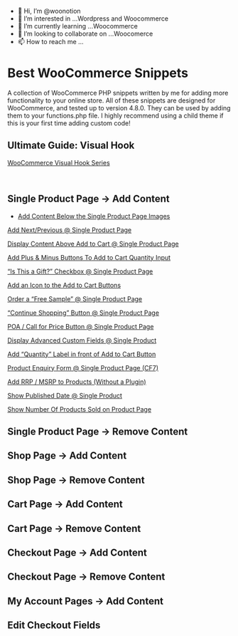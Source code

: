 - 👋 Hi, I’m @woonotion
- 👀 I’m interested in ...Wordpress and Woocommerce
- 🌱 I’m currently learning ...Woocommerce
- 💞️ I’m looking to collaborate on ...Woocomerce
- 📫 How to reach me ...

<!---
woonotion/woonotion is a ✨ special ✨ repository because its `README.md` (this file) appears on your GitHub profile.
You can click the Preview link to take a look at your changes.
--->
# Best WooCommerce Snippets
A collection of WooCommerce PHP snippets written by me for adding more functionality to your online store. All of these snippets are designed for WooCommerce, and tested up to version 4.8.0.
They can be used by adding them to your functions.php file. I highly recommend using a child theme if this is your first time adding custom code!

## Ultimate Guide: Visual Hook
[WooCommerce Visual Hook Series](https://www.businessbloomer.com/category/woocommerce-tips/visual-hook-series/)


<br/>

## Single Product Page -> Add Content
- [Add Content Below the Single Product Page Images](https://businessbloomer.com/woocommerce-add-content-below-the-single-product-page-images/)

[Add Next/Previous @ Single Product Page](https://businessbloomer.com/woocommerce-add-nextprevious-single-product-page/)

[Display Content Above Add to Cart @ Single Product Page](https://businessbloomer.com/woocommerce-add-text-add-cart-single-product-page/)

[Add Plus & Minus Buttons To Add to Cart Quantity Input](https://businessbloomer.com/woocommerce-add-plus-minus-buttons-to-add-to-cart-quantity-input/)

[“Is This a Gift?” Checkbox @ Single Product Page](https://businessbloomer.com/woocommerce-gift-checkbox-single-product-page/)

[Add an Icon to the Add to Cart Buttons](https://businessbloomer.com/woocommerce-add-icon-add-cart-buttons/)

[Order a “Free Sample” @ Single Product Page](https://businessbloomer.com/woocommerce-order-free-sample-single-product-page/)

[“Continue Shopping” Button @ Single Product Page](https://businessbloomer.com/woocommerce-continue-shopping-button-single-product-page/)

[POA / Call for Price Button @ Single Product Page](https://businessbloomer.com/woocommerce-poa-call-price-button-price-empty/)

[Display Advanced Custom Fields @ Single Product](https://businessbloomer.com/woocommerce-display-advanced-custom-fields-single-product/)

[Add “Quantity” Label in front of Add to Cart Button](https://businessbloomer.com/woocommerce-add-quantity-label-front-add-cart-button/)

[Product Enquiry Form @ Single Product Page (CF7)](https://businessbloomer.com/woocommerce-show-inquiry-form-single-product-page-cf7/)

[Add RRP / MSRP to Products (Without a Plugin)](https://businessbloomer.com/woocommerce-display-rrp-msrp-manufacturer-price/)

[Show Published Date @ Single Product](https://businessbloomer.com/woocommerce-show-product-published-date/)

[Show Number Of Products Sold on Product Page](https://businessbloomer.com/woocommerce-show-number-products-sold-product-page/)

## Single Product Page -> Remove Content

## Shop Page -> Add Content

## Shop Page -> Remove Content

## Cart Page -> Add Content

## Cart Page -> Remove Content

## Checkout Page -> Add Content

## Checkout Page -> Remove Content

## My Account Pages -> Add Content

## Edit Checkout Fields

